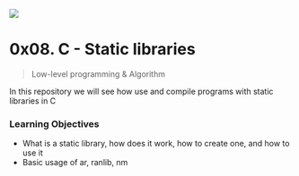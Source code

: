 ![](https://cdnp1.stackassets.com/dbd8b662370e2dd5283d3f352802c43c79b15f8d/store/opt/596/298/abf733ad50de70c3ad93f8b34f894876f93318a2aff76ccc7504ecce0fc1/product_16032_product_shot_wide_image.jpg)
# 0x08. C - Static libraries
> Low-level programming & Algorithm

In this repository we will see how use and compile programs with static libraries in C
### Learning Objectives
-   What is a static library, how does it work, how to create one, and how to use it
-   Basic usage of ar, ranlib, nm
